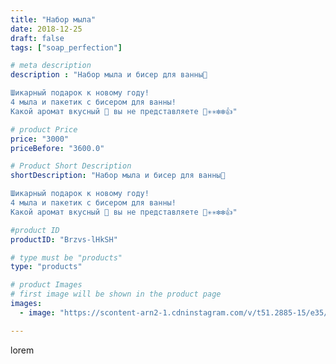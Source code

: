 ```yaml
---
title: "Набор мыла"
date: 2018-12-25
draft: false
tags: ["soap_perfection"]

# meta description
description : "Набор мыла и бисер для ванны💝

Шикарный подарок к новому году!
4 мыла и пакетик с бисером для ванны!
Какой аромат вкусный 🎄 вы не представляете 🤩✳️✳️❇️❇️👍"

# product Price
price: "3000"
priceBefore: "3600.0"

# Product Short Description
shortDescription: "Набор мыла и бисер для ванны💝

Шикарный подарок к новому году!
4 мыла и пакетик с бисером для ванны!
Какой аромат вкусный 🎄 вы не представляете 🤩✳️✳️❇️❇️👍"

#product ID
productID: "Brzvs-lHkSH"

# type must be "products"
type: "products"

# product Images
# first image will be shown in the product page
images:
  - image: "https://scontent-arn2-1.cdninstagram.com/v/t51.2885-15/e35/47582266_2309594289275503_6341350690850566658_n.jpg?se=7&tp=1&_nc_ht=scontent-arn2-1.cdninstagram.com&_nc_cat=107&_nc_ohc=W_vaEMCaqIMAX84UeUT&ccb=7-4&oh=567e20eef8e7011af65d00788a071b17&oe=6082511B&ig_cache_key=MTk0MjEwNTY2MzM2NDU0NzcxOQ%3D%3D.2-ccb7-4"

---
```

lorem
